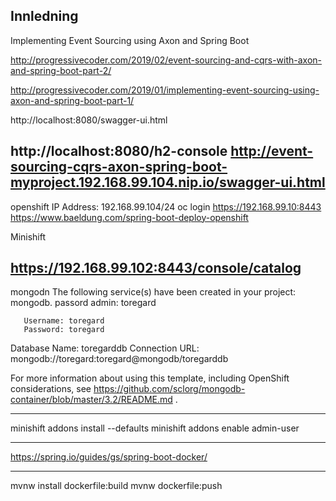 
## Innledning


Implementing Event Sourcing using Axon and Spring Boot

http://progressivecoder.com/2019/02/event-sourcing-and-cqrs-with-axon-and-spring-boot-part-2/

http://progressivecoder.com/2019/01/implementing-event-sourcing-using-axon-and-spring-boot-part-1/

http://localhost:8080/swagger-ui.html

http://localhost:8080/h2-console
http://event-sourcing-cqrs-axon-spring-boot-myproject.192.168.99.104.nip.io/swagger-ui.html
--------
openshift
IP Address:  192.168.99.104/24
oc login https://192.168.99.10:8443
https://www.baeldung.com/spring-boot-deploy-openshift

Minishift


https://192.168.99.102:8443/console/catalog
--------
mongodn
The following service(s) have been created in your project: mongodb.
       passord admin: toregard
       
       Username: toregard
       Password: toregard
  Database Name: toregarddb
 Connection URL: mongodb://toregard:toregard@mongodb/toregarddb

For more information about using this template, including OpenShift considerations, see https://github.com/sclorg/mongodb-container/blob/master/3.2/README.md .


---------------
minishift addons install --defaults
minishift addons enable admin-user

---------
https://spring.io/guides/gs/spring-boot-docker/

-------
mvnw install dockerfile:build
mvnw dockerfile:push